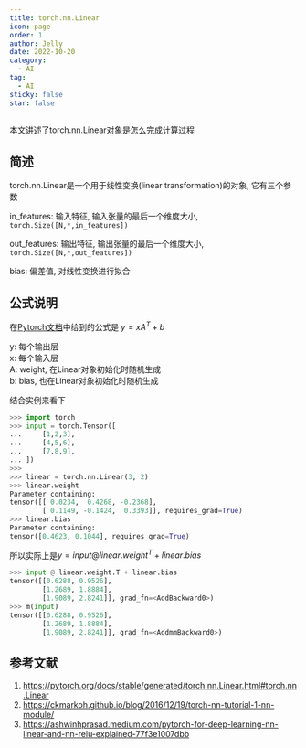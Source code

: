 ```yaml
---
title: torch.nn.Linear
icon: page
order: 1
author: Jelly
date: 2022-10-20
category:
  - AI
tag:
  - AI
sticky: false
star: false
---
```


本文讲述了torch.nn.Linear对象是怎么完成计算过程

<!-- more -->

## 简述

torch.nn.Linear是一个用于线性变换(linear transformation)的对象, 它有三个参数

in_features: 输入特征, 输入张量的最后一个维度大小, `torch.Size([N,*,in_features])`

out_features: 输出特征, 输出张量的最后一个维度大小, `torch.Size([N,*,out_features])`

bias: 偏差值, 对线性变换进行拟合

## 公式说明

在[Pytorch文档](https://pytorch.org/docs/stable/generated/torch.nn.Linear.html#torch.nn.Linear)中给到的公式是 $y=xA^T+b$

y: 每个输出层  
x: 每个输入层  
A: weight, 在Linear对象初始化时随机生成  
b: bias, 也在Linear对象初始化时随机生成

结合实例来看下

```py
>>> import torch
>>> input = torch.Tensor([
...     [1,2,3],
...     [4,5,6],
...     [7,8,9],
... ])
>>>
>>> linear = torch.nn.Linear(3, 2)
>>> linear.weight
Parameter containing:
tensor([[ 0.0234,  0.4268, -0.2368],
        [ 0.1149, -0.1424,  0.3393]], requires_grad=True)
>>> linear.bias
Parameter containing:
tensor([0.4623, 0.1044], requires_grad=True)
```

所以实际上是$y = input @ linear.weight^T + linear.bias$

```py
>>> input @ linear.weight.T + linear.bias
tensor([[0.6288, 0.9526],
        [1.2689, 1.8884],
        [1.9089, 2.8241]], grad_fn=<AddBackward0>)
>>> m(input)
tensor([[0.6288, 0.9526],
        [1.2689, 1.8884],
        [1.9089, 2.8241]], grad_fn=<AddmmBackward0>)
```

## 参考文献
1. <https://pytorch.org/docs/stable/generated/torch.nn.Linear.html#torch.nn.Linear>
2. <https://ckmarkoh.github.io/blog/2016/12/19/torch-nn-tutorial-1-nn-module/>
3. <https://ashwinhprasad.medium.com/pytorch-for-deep-learning-nn-linear-and-nn-relu-explained-77f3e1007dbb>